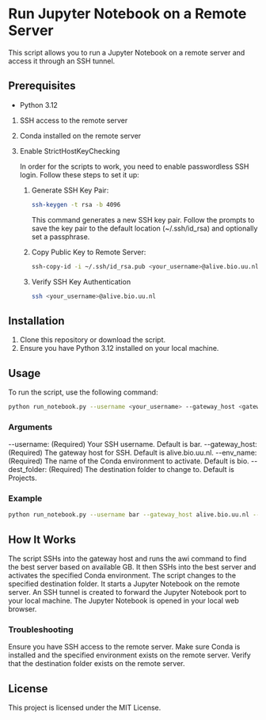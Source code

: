 # Run Jupyter Notebook on a Remote Server

This script allows you to run a Jupyter Notebook on a remote server and access it through an SSH tunnel.

## Prerequisites

- Python 3.12
1. SSH access to the remote server
2. Conda installed on the remote server
3. Enable StrictHostKeyChecking

    In order for the scripts to work, you need to enable passwordless SSH login. Follow these steps to set it up:

    1) Generate SSH Key Pair:
        ```bash
        ssh-keygen -t rsa -b 4096
        ```

        This command generates a new SSH key pair. Follow the prompts to save the key pair to the default location (~/.ssh/id_rsa) and optionally set a passphrase.

    2) Copy Public Key to Remote Server:

        ```bash
        ssh-copy-id -i ~/.ssh/id_rsa.pub <your_username>@alive.bio.uu.nl
        ```

    3) Verify SSH Key Authentication
        ```bash
        ssh <your_username>@alive.bio.uu.nl
        ```


## Installation

1. Clone this repository or download the script.
2. Ensure you have Python 3.12 installed on your local machine.

## Usage

To run the script, use the following command:

```bash
python run_notebook.py --username <your_username> --gateway_host <gateway_host> --env_name <conda_env_name> --dest_folder <destination_folder>
```

### Arguments
--username: (Required) Your SSH username. Default is bar.
--gateway_host: (Required) The gateway host for SSH. Default is alive.bio.uu.nl.
--env_name: (Required) The name of the Conda environment to activate. Default is bio.
--dest_folder: (Required) The destination folder to change to. Default is Projects.

### Example

```bash
python run_notebook.py --username bar --gateway_host alive.bio.uu.nl --env_name bio --dest_folder Projects
```

## How It Works
The script SSHs into the gateway host and runs the awi command to find the best server based on available GB.
It then SSHs into the best server and activates the specified Conda environment.
The script changes to the specified destination folder.
It starts a Jupyter Notebook on the remote server.
An SSH tunnel is created to forward the Jupyter Notebook port to your local machine.
The Jupyter Notebook is opened in your local web browser.

### Troubleshooting
Ensure you have SSH access to the remote server.
Make sure Conda is installed and the specified environment exists on the remote server.
Verify that the destination folder exists on the remote server.

## License
This project is licensed under the MIT License.